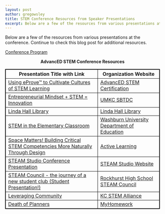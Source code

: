 ```yaml
---
layout: post
author: gregowsley
title: STEM Conference Resources from Speaker Presentations
excerpt: Below are a few of the resources from various presentations at the conference.
---
```

<style>
table, th, td {
    border: 1px solid black;
}
</style>

Below are a few of the resources from various presentations at the conference. Continue to check this blog post for additional resources.

[Conference Program](https://drive.google.com/file/d/1k5eINr__jliu_PQcP3SD5iv4aOpVErxq/view?usp=sharing)

<center><b>AdvancED STEM Conference Resources</b></center>

<table>
  <tr>
    <th>Presentation Title with Link</th>
    <th>Organization Website</th>
  </tr>
  <tr>
    <td><a href="https://drive.google.com/file/d/0B1 JIRrX_4I5Z3FsVnA0NEsyb0VaZ1dBX3pVOUJ3VWtiam9J/view?usp=sharing">Using eProve™ to Cultivate Cultures of STEM Learning</a></td>
    <td><a href="http://www.advanc-ed.org/services/stem-certification">AdvancED STEM Certification</a></td>
  </tr>
  <tr>
    <td><a href="https://drive.google.com/open?id=0B1-JIRrX_4I5ZHBHRnlTa3o4MnNFdHc0djhHZWZmTlE3Zk5B">Entrepreneurial Mindset + STEM = Innovation</a></td>
    <td><a href="https://sbtdc.umkc.edu/">UMKC SBTDC</a></td>
  </tr>  
  <tr>
    <td><a href="https://drive.google.com/open?id=1bJeveK8yE_th7jCytlQBinvlLIBt0T59">Linda Hall Library</a></td>
    <td><a href="http://www.lindahall.org/">Linda Hall Library</a></td>
  </tr>
  <tr>
    <td><a href="https://drive.google.com/open?id=0B1-JIRrX_4I5MkF0MHhJWnpjcjQwVTFIYUV2QzRWdmZVTGww">STEM in the Elementary Classroom</a></td>
    <td><a href="http://www.washburn.edu/academics/college-schools/arts-sciences/departments/education/index.html">Washburn University Department of Education</a></td>
  </tr>
  <tr>
    <td><a href="https://drive.google.com/open?id=1hLbXblJKZ_9sP6OZcTokRZVW1ImMOphz">Space Matters! Building Critical STEM Competencies More Naturally Through Design</a></td>
    <td><a href="http://steam.rockhursths.edu/active-learning/">Active Learning</a></td>
  </tr>
  <tr>
    <td><a href="https://drive.google.com/open?id=1jyzDkauY1q4Uyj2o3G3HX76uPM8xyxXz">STEAM Studio Conference Presentation</a></td>
    <td><a href="http://steam-studio.com/">STEAM Studio Website</a></td>
  </tr>
  <tr>
    <td><a href="https://drive.google.com/file/d/1PZVtGkvwmoMkgycOXuQ4cPXxt5eVjUWA/view?usp=sharing">STEAM Council - the journey of a new student club (Student Presentation!)</a></td>
    <td><a href="Link">Rockhurst High School STEAM Council</a></td>
  </tr>
   <tr>
    <td><a href="https://drive.google.com/file/d/1Wv300x3hRP1MNy9X8s5EPT0cJt_ncErr/view?usp=sharing">Leveraging Community</a></td>
    <td><a href="https://www.kcstem.org/">KC STEM Alliance</a></td>
  </tr>
   <tr>
    <td><a href="https://docs.google.com/presentation/d/1MqDfX8UvSXJfH43NkS5UL3EFqfPbDuI5aHc7mwHkKPg/edit?usp=sharing">Death of Planners</a></td>
    <td><a href="https://myhomeworkapp.com/">MyHomework</a></td>
  </tr>
</table>
   
